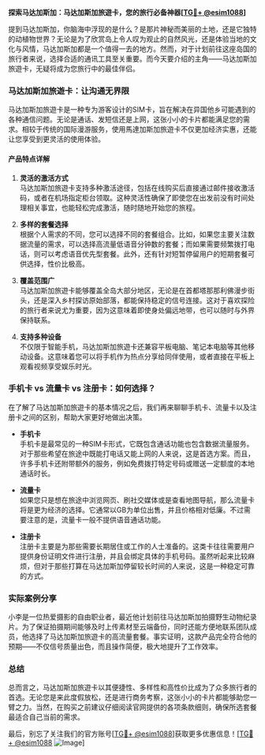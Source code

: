 **探索马达加斯加：马达加斯加旅遊卡，您的旅行必备神器[[TG💪+ @esim1088](https://t.me/s/esim1088)]**

提到马达加斯加，你脑海中浮现的是什么？是那片神秘而美丽的土地，还是它独特的动植物世界？无论是为了欣赏岛上令人叹为观止的自然风光，还是体验当地的文化与风情，马达加斯加都是一个值得一去的地方。然而，对于计划前往这座岛国的旅行者来说，选择合适的通讯工具至关重要。而今天要介绍的主角——马达加斯加旅遊卡，无疑将成为您旅行中的最佳伴侣。

### 马达加斯加旅遊卡：让沟通无界限

马达加斯加旅遊卡是一种专为游客设计的SIM卡，旨在解决在异国他乡可能遇到的各种通信问题。无论是通话、发短信还是上网，这张小小的卡片都能满足您的需求。相较于传统的国际漫游服务，使用馬達加斯加旅遊卡不仅更加经济实惠，还能让您享受到更灵活的使用体验。

#### 产品特点详解

1. **灵活的激活方式**  
   马达加斯加旅遊卡支持多种激活途径，包括在线购买后直接通过邮件接收激活码，或者在机场指定柜台领取。这种灵活性确保了即使您在出发前没有时间处理相关事宜，也能轻松完成激活，随时随地开始您的旅程。

2. **多样的套餐选择**  
   根据个人需求的不同，您可以选择不同的套餐组合。比如，如果您主要关注数据流量的需求，可以选择高流量低语音分钟数的套餐；而如果需要频繁拨打电话，则可以考虑语音优先型套餐。此外，还有针对短暂停留用户的短期套餐可供选择，性价比极高。

3. **覆盖范围广**  
   马达加斯加旅遊卡能够覆盖全岛大部分地区，无论是在首都塔那那利佛漫步街头，还是深入乡村探访原始部落，都能保持稳定的信号连接。这对于喜欢探险的旅行者来说尤为重要，因为这意味着即使身处偏远地带，也可以随时与外界保持联系。

4. **支持多种设备**  
   不仅限于智能手机，马达加斯加旅遊卡还兼容平板电脑、笔记本电脑等其他移动设备。这意味着您可以将手机作为热点分享给同伴使用，或者直接在平板上观看视频享受娱乐时光。

### 手机卡 vs 流量卡 vs 注册卡：如何选择？

在了解了马达加斯加旅遊卡的基本情况之后，我们再来聊聊手机卡、流量卡以及注册卡之间的区别，帮助大家更好地做出决策。

- **手机卡**  
  手机卡是最常见的一种SIM卡形式，它既包含通话功能也包含数据流量服务。对于那些希望在旅途中既能打电话又能上网的人来说，这是首选方案。而且，许多手机卡还附带额外的服务，例如免费拨打特定号码或赠送一定额度的本地通话时长。

- **流量卡**  
  如果您只是想在旅途中浏览网页、刷社交媒体或是查看地图导航，那么流量卡将是更为经济的选择。它通常以GB为单位出售，并且价格相对低廉。不过需要注意的是，流量卡一般不提供语音通话功能。

- **注册卡**  
  注册卡主要是为那些需要长期居住或工作的人士准备的。这类卡往往需要用户提供身份证明文件进行注册，并且会绑定具体的手机号码。虽然听起来比较麻烦，但对于那些打算在马达加斯加停留较长时间的人来说，这是一种稳定可靠的方式。

### 实际案例分享

小李是一位热爱摄影的自由职业者，最近他计划前往马达加斯加拍摄野生动物纪录片。为了保证拍摄期间能够及时上传素材至云端备份，同时还能方便地联系团队成员，他选择了马达加斯加旅遊卡的高流量套餐。事实证明，这款产品完全符合他的预期——不仅信号质量出色，而且操作简便，极大地提升了工作效率。

### 总结

总而言之，马达加斯加旅遊卡以其便捷性、多样性和高性价比成为了众多旅行者的首选。无论您是来此度假放松，还是进行商务考察，这张小小的卡片都能够助您一臂之力。当然，在购买之前建议仔细阅读官网提供的各项条款细则，确保所选套餐最适合自己当前的需求。

最后，别忘了关注我们的官方账号[[TG💪+ @esim1088](https://t.me/s/esim1088)]获取更多优惠信息！[[TG💪+ @esim1088](https://t.me/s/esim1088) ![Image](https://i.postimg.cc/4NQfJmqS/Snipaste-2025-05-13-00-14-12.png)]